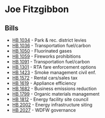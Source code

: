 # Joe Fitzgibbon
## Bills
* [HB 1034](bill/2021-22/hb/1034/) - Park & rec. district levies
* [HB 1036](bill/2021-22/hb/1036/) - Transportation fuel/carbon
* [HB 1050](bill/2021-22/hb/1050/) - Fluorinated gases
* [HB 1059](bill/2021-22/hb/1059/) - Fireworks prohibitions
* [HB 1091](bill/2021-22/hb/1091/) - Transportation fuel/carbon
* [HB 1301](bill/2021-22/hb/1301/) - RTA fare enforcement options
* [HB 1423](bill/2021-22/hb/1423/) - Smoke management civil enf.
* [HB 1572](bill/2021-22/hb/1572/) - Rental cars/sales tax
* [HB 1619](bill/2021-22/hb/1619/) - Appliance efficiency
* [HB 1682](bill/2021-22/hb/1682/) - Business emissions reduction
* [HB 1799](bill/2021-22/hb/1799/) - Organic materials management
* [HB 1812](bill/2021-22/hb/1812/) - Energy facility site council
* [HB 2002](bill/2021-22/hb/2002/) - Energy infrastructure siting
* [HB 2027](bill/2021-22/hb/2027/) - WDFW governance
